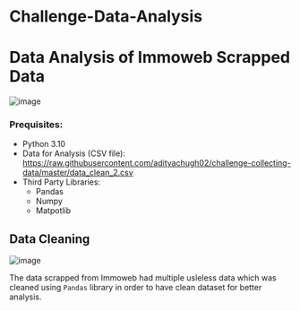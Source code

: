 # Challenge-Data-Analysis
# Data Analysis of Immoweb Scrapped Data

![image](https://user-images.githubusercontent.com/96992159/152752109-48401fdc-5ab6-415c-9a8c-c36e349871f4.png)

### Prequisites:
- Python 3.10
- Data for Analysis (CSV file): 
  https://raw.githubusercontent.com/adityachugh02/challenge-collecting-data/master/data_clean_2.csv
- Third Party Libraries:
  - Pandas
  - Numpy
  - Matpotlib
  
 ## Data Cleaning
 
 ![image](https://user-images.githubusercontent.com/96992159/152753105-74beb0e9-df26-4f13-86aa-8488b7e394f0.png)
 
The data scrapped from Immoweb had multiple usleless data which was cleaned using `Pandas` library in order to have clean dataset for better analysis.

